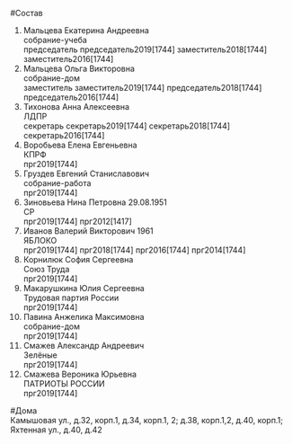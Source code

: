 #Состав  
1. Мальцева Екатерина Андреевна  
    собрание-учеба  
    председатель председатель2019[1744] заместитель2018[1744] заместитель2016[1744]  
2. Мальцева Ольга Викторовна  
    собрание-дом  
    заместитель заместитель2019[1744] председатель2018[1744] председатель2016[1744]  
3. Тихонова Анна Алексеевна  
    ЛДПР  
    секретарь секретарь2019[1744] секретарь2018[1744] секретарь2016[1744]  
4. Воробьева Елена Евгеньевна  
    КПРФ  
    прг2019[1744]  
5. Груздев Евгений Станиславович  
    собрание-работа  
    прг2019[1744]  
6. Зиновьева Нина Петровна 29.08.1951  
    СР  
    прг2019[1744] прг2012[1417]  
7. Иванов Валерий Викторович 1961  
    ЯБЛОКО  
    прг2019[1744] прг2018[1744] прг2016[1744] прг2014[1744]  
8. Корнилюк София Сергеевна  
    Союз Труда  
    прг2019[1744]  
9. Макарушкина Юлия Сергеевна  
    Трудовая партия России  
    прг2019[1744]  
10. Павина Анжелика Максимовна  
    собрание-дом  
    прг2019[1744]  
11. Смажев Александр Андреевич  
    Зелёные  
    прг2019[1744]  
12. Смажева Вероника Юрьевна  
    ПАТРИОТЫ РОССИИ  
    прг2019[1744]  
  
#Дома  
Камышовая ул., д.32, корп.1, д.34, корп.1, 2; д.38, корп.1,2,  д.40, корп.1; Яхтенная ул., д.40, д.42  
  
